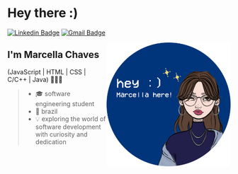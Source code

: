 # Hey there :)

[![Linkedin Badge](https://img.shields.io/badge/-LinkedIn-01357B?style=flat&logo=Linkedin&logoColor=white&link=https://www.linkedin.com/in/marcellafccosta)](https://www.linkedin.com/in/marcellafccosta/)
[![Gmail Badge](https://img.shields.io/badge/-marcellafccosta@gmail.com-01357B?style=flat&logo=Gmail&logoColor=white&link=mailto:marcellafccosta@gmail.com)](mailto:marcellafccosta@gmail.com)

<img align="right" alt="avatar image" src="avatarr.png"  width="280px"/>

## I'm Marcella Chaves
(JavaScript | HTML | CSS | C/C++ | Java) 👩🏼‍💻

>- 🎓 software engineering student
>- 📍 brazil
>- 💡 exploring the world of software development with curiosity and dedication

